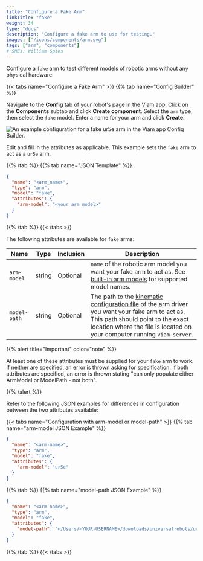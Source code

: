 ```yaml
---
title: "Configure a Fake Arm"
linkTitle: "fake"
weight: 34
type: "docs"
description: "Configure a fake arm to use for testing."
images: ["/icons/components/arm.svg"]
tags: ["arm", "components"]
# SMEs: William Spies
---
```


Configure a `fake` arm to test different models of robotic arms without any physical hardware:

{{< tabs name="Configure a Fake Arm" >}}
{{% tab name="Config Builder" %}}

Navigate to the **Config** tab of your robot's page in [the Viam app](https://app.viam.com).
Click on the **Components** subtab and click **Create component**.
Select the `arm` type, then select the `fake` model.
Enter a name for your arm and click **Create**.

![An example configuration for a fake ur5e arm in the Viam app Config Builder.](/components/arm/fake-arm-ui-config.png)

Edit and fill in the attributes as applicable.
This example sets the `fake` arm to act as a `ur5e` arm.

{{% /tab %}}
{{% tab name="JSON Template" %}}

```json {class="line-numbers linkable-line-numbers"}
{
  "name": "<arm_name>",
  "type": "arm",
  "model": "fake",
  "attributes": {
    "arm-model": "<your_arm_model>"
  }
}
```

{{% /tab %}}
{{< /tabs >}}

The following attributes are available for `fake` arms:

<!-- prettier-ignore -->
| Name | Type | Inclusion | Description |
| ---- | ---- | --------- | ----------- |
| `arm-model` | string | Optional | `name` of the robotic arm model you want your fake arm to act as. See [built-in arm models](../#configuration) for supported model names. |
| `model-path` | string | Optional | The path to the [kinematic configuration file](/internals/kinematic-chain-config/) of the arm driver you want your fake arm to act as. This path should point to the exact location where the file is located on your computer running `viam-server`. |

{{% alert title="Important" color="note" %}}

At least one of these attributes must be supplied for your `fake` arm to work.
If neither are specified, an error is thrown asking for specification.
If both attributes are specified, an error is thrown stating "can only populate either ArmModel or ModelPath - not both".

{{% /alert %}}

Refer to the following JSON examples for differences in configuration between the two attributes available:

{{< tabs name="Configuration with arm-model or model-path" >}}
{{% tab name="arm-model JSON Example" %}}

```json {class="line-numbers linkable-line-numbers"}
{
  "name": "<arm-name>",
  "type": "arm",
  "model": "fake",
  "attributes": {
    "arm-model": "ur5e"
  }
}
```

{{% /tab %}}
{{% tab name="model-path JSON Example" %}}

```json {class="line-numbers linkable-line-numbers"}
{
  "name": "<arm-name>",
  "type": "arm",
  "model": "fake",
  "attributes": {
    "model-path": "</Users/<YOUR-USERNAME>/downloads/universalrobots/ur5e.json>"
  }
}
```

{{% /tab %}}
{{< /tabs >}}
